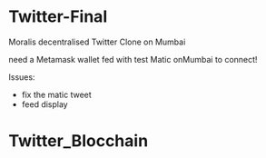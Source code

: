# Twitter-Final

Moralis decentralised Twitter Clone on Mumbai

need a Metamask wallet fed with test Matic onMumbai to connect!

Issues:

* fix the matic tweet
* feed display

# Twitter_Blocchain
